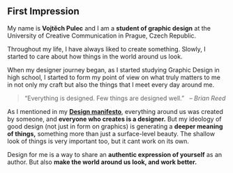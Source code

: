 ## First Impression

My name is **Vojtěch Pulec** and I am a **student of graphic design** at the University of Creative Communication in Prague, Czech Republic.

Throughout my life, I have always liked to create something. Slowly, I started to care about how things in the world around us look. 

When my designer journey began, as I started studying Graphic Design in high school, I started to form my point of view on what truly matters to me in not only my craft but also the things that I meet every day around me.

> “Everything is designed. Few things are designed well.” 
  – *Brian Reed*

As I mentioned in my **[Design manifesto](https://github.com/vojtechpulec/english-for-designers/blob/main/01-design-manifesto/index.md)**, everything around us was created by someone, and **everyone who creates is a designer.** But my ideology of good design (not just in form on graphics) is generating a **deeper meaning of things,** something more than just a surface-level beauty. The shallow look of things is very important too, but it cant work on its own.

Design for me is a way to share an **authentic expression of yourself** as an author. But also **make the world around us look, and work better.** 
